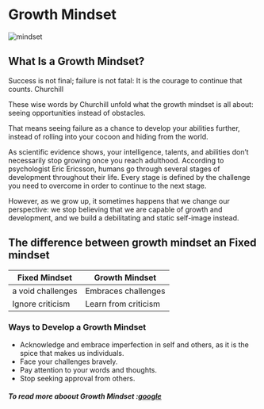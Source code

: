 # Growth Mindset

![mindset](https://blog.cengage.com/wp-content/uploads/2020/11/blog-growth-mindset-1511130.png)

## What Is a Growth Mindset?

Success is not final; failure is not fatal: It is the courage to continue that counts. Churchill

These wise words by Churchill unfold what the growth mindset is all about: seeing opportunities instead of obstacles.

That means seeing failure as a chance to develop your abilities further, instead of rolling into your cocoon and hiding from the world.

As scientific evidence shows, your intelligence, talents, and abilities don’t necessarily stop growing once you reach adulthood. According to psychologist Eric Ericsson, humans go through several stages of development throughout their life. Every stage is defined by the challenge you need to overcome in order to continue to the next stage.

However, as we grow up, it sometimes happens that we change our perspective: we stop believing that we are capable of growth and development, and we build a debilitating and static self-image instead.

## The difference between growth mindset an Fixed mindset

Fixed Mindset | Growth Mindset
------------ | -------------
a void challenges |Embraces challenges
Ignore criticism |Learn from criticism


### Ways to Develop a Growth Mindset

* Acknowledge and embrace imperfection in self and others, as it is the spice that makes us individuals.
* Face your challenges bravely. 
* Pay attention to your words and thoughts.
* Stop seeking approval from others.


##### To read more aboout Growth Mindset :[google](http://google.com)
